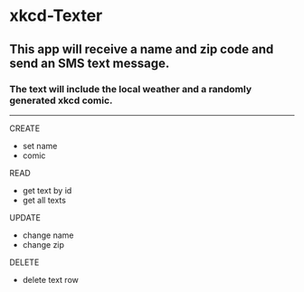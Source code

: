 # xkcd-Texter

## This app will receive a name and zip code and send an SMS text message. 
### The text will include the local weather and a randomly generated xkcd comic.

---

CREATE
- set name
- comic

READ
- get text by id
- get all texts

UPDATE
- change name
- change zip

DELETE
- delete text row